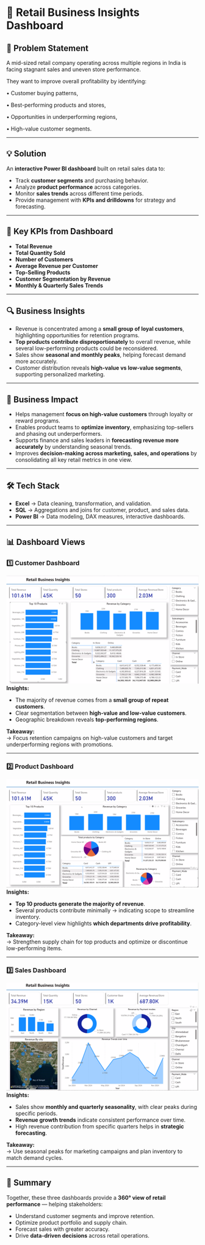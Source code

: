 # 🛒 Retail Business Insights Dashboard  

## 📝 Problem Statement  

A mid-sized retail company operating across multiple regions in India is facing stagnant sales and uneven store performance.

They want to improve overall profitability by identifying: 

• Customer buying patterns,

• Best-performing products and stores,

• Opportunities in underperforming regions, 

• High-value customer segments. 

---

## 💡 Solution  
An **interactive Power BI dashboard** built on retail sales data to:  
- Track **customer segments** and purchasing behavior.  
- Analyze **product performance** across categories.  
- Monitor **sales trends** across different time periods.  
- Provide management with **KPIs and drilldowns** for strategy and forecasting.  

---

## 📌 Key KPIs from Dashboard  
- **Total Revenue**  
- **Total Quantity Sold**  
- **Number of Customers**  
- **Average Revenue per Customer**  
- **Top-Selling Products**  
- **Customer Segmentation by Revenue**  
- **Monthly & Quarterly Sales Trends**  

---

## 🔍 Business Insights  
- Revenue is concentrated among a **small group of loyal customers**, highlighting opportunities for retention programs.  
- **Top products contribute disproportionately** to overall revenue, while several low-performing products could be reconsidered.  
- Sales show **seasonal and monthly peaks**, helping forecast demand more accurately.  
- Customer distribution reveals **high-value vs low-value segments**, supporting personalized marketing.  

---

## 💼 Business Impact  
- Helps management **focus on high-value customers** through loyalty or reward programs.  
- Enables product teams to **optimize inventory**, emphasizing top-sellers and phasing out underperformers.  
- Supports finance and sales leaders in **forecasting revenue more accurately** by understanding seasonal trends.  
- Improves **decision-making across marketing, sales, and operations** by consolidating all key retail metrics in one view.  

---

## 🛠️ Tech Stack  
- **Excel** → Data cleaning, transformation, and validation.  
- **SQL** → Aggregations and joins for customer, product, and sales data.  
- **Power BI** → Data modeling, DAX measures, interactive dashboards.  

---

## 📊 Dashboard Views  

### 1️⃣ Customer Dashboard  
![Customer Dashboard](https://github.com/Chiku-Programmer/Retail-Business-Insights-Dashboard/blob/main/CUSTOMERS.png?raw=true
)  
**Insights:**  
- The majority of revenue comes from a **small group of repeat customers**.  
- Clear segmentation between **high-value and low-value customers**.  
- Geographic breakdown reveals **top-performing regions**.  

**Takeaway:**  
→ Focus retention campaigns on high-value customers and target underperforming regions with promotions.  

---

### 2️⃣ Product Dashboard  
![Product Dashboard](https://github.com/Chiku-Programmer/Retail-Business-Insights-Dashboard/blob/main/PRODUCTS.png?raw=true)  
**Insights:**  
- **Top 10 products generate the majority of revenue**.  
- Several products contribute minimally → indicating scope to streamline inventory.  
- Category-level view highlights **which departments drive profitability**.  

**Takeaway:**  
→ Strengthen supply chain for top products and optimize or discontinue low-performing items.  

---

### 3️⃣ Sales Dashboard  
![Sales Dashboard](https://github.com/Chiku-Programmer/Retail-Business-Insights-Dashboard/blob/main/SALES.png?raw=true)  
**Insights:**  
- Sales show **monthly and quarterly seasonality**, with clear peaks during specific periods.  
- **Revenue growth trends** indicate consistent performance over time.  
- High revenue contribution from specific quarters helps in **strategic forecasting**.  

**Takeaway:**  
→ Use seasonal peaks for marketing campaigns and plan inventory to match demand cycles.  

---

## 🔑 Summary  
Together, these three dashboards provide a **360° view of retail performance** — helping stakeholders:  
- Understand customer segments and improve retention.  
- Optimize product portfolio and supply chain.  
- Forecast sales with greater accuracy.  
- Drive **data-driven decisions** across retail operations.  
